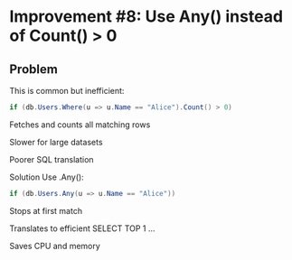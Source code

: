 # Improvement #8: Use Any() instead of Count() > 0

## Problem

This is common but inefficient:

```csharp
if (db.Users.Where(u => u.Name == "Alice").Count() > 0)
```

Fetches and counts all matching rows

Slower for large datasets

Poorer SQL translation

Solution
Use .Any():

```csharp
if (db.Users.Any(u => u.Name == "Alice"))
```
Stops at first match

Translates to efficient SELECT TOP 1 ...

Saves CPU and memory